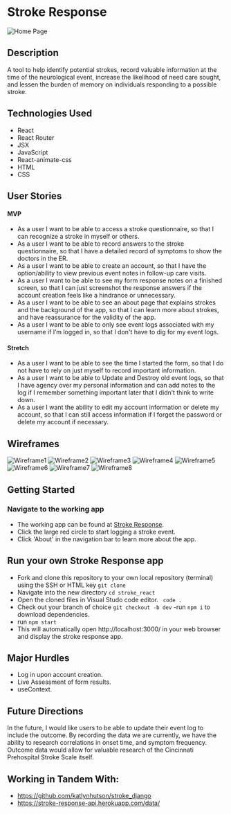 # Stroke Response

![Home Page](./src/images/home-page.png)

## Description

A tool to help identify potential strokes, record valuable information at the time of the neurological event, increase the likelihood of need care sought, and lessen the burden of memory on individuals responding to a possible stroke.

## Technologies Used

- React
- React Router
- JSX
- JavaScript
- React-animate-css
- HTML
- CSS

## User Stories

#### MVP

- As a user I want to be able to access a stroke questionnaire, so that I can recognize a stroke in myself or others.
- As a user I want to be able to record answers to the stroke questionnaire, so that I have a detailed record of symptoms to show the doctors in the ER.
- As a user I want to be able to create an account, so that I have the option/ability to view previous event notes in follow-up care visits.
- As a user I want to be able to see my form response notes on a finished screen, so that I can just screenshot the response answers if the account creation feels like a hindrance or unnecessary.
- As a user I want to be able to see an about page that explains strokes and the background of the app, so that I can learn more about strokes, and have reassurance for the validity of the app.
- As a user I want to be able to only see event logs associated with my username if I’m logged in, so that I don't have to dig for my event logs.

#### Stretch

- As a user I want to be able to see the time I started the form, so that I do not have to rely on just myself to record important information.
- As a user I want to be able to Update and Destroy old event logs, so that I have agency over my personal information and can add notes to the log if I remember something important later that I didn’t think to write down.
- As a user I want the ability to edit my account information or delete my account, so that I can still access information if I forget the password or delete my account if necessary.

## Wireframes

![Wireframe1](./src/images/wireframe1.png)
![Wireframe2](./src/images/wireframe2.png)
![Wireframe3](./src/images/wireframe3.png)
![Wireframe4](./src/images/wireframe4.png)
![Wireframe5](./src/images/wireframe5.png)
![Wireframe6](./src/images/wireframe6.png)
![Wireframe7](./src/images/wireframe7.png)
![Wireframe8](./src/images/wireframe8.png)

## Getting Started

### Navigate to the working app

- The working app can be found at [Stroke Response](https://stroke-response.netlify.app/).
- Click the large red circle to start logging a stroke event.
- Click 'About' in the navigation bar to learn more about the app.

## Run your own Stroke Response app

- Fork and clone this repository to your own local repository (terminal) using the SSH or HTML key `git clone`
- Navigate into the new directory `cd stroke_react`
- Open the cloned files in Visual Studo code editor. ` code .`
- Check out your branch of choice `git checkout -b dev`
  -run `npm i` to download dependencies.
- run `npm start`
- This will automatically open http://localhost:3000/ in your web browser and display the stroke response app.

## Major Hurdles

- Log in upon account creation.
- Live Assessment of form results.
- useContext.

## Future Directions

In the future, I would like users to be able to update their event log to include the outcome. By recording the data we are currently, we have the ability to research correlations in onset time, and symptom frequency. Outcome data would allow for valuable research of the Cincinnati Prehospital Stroke Scale itself.

## Working in Tandem With:

- https://github.com/katlynhutson/stroke_django
- https://stroke-response-api.herokuapp.com/data/

